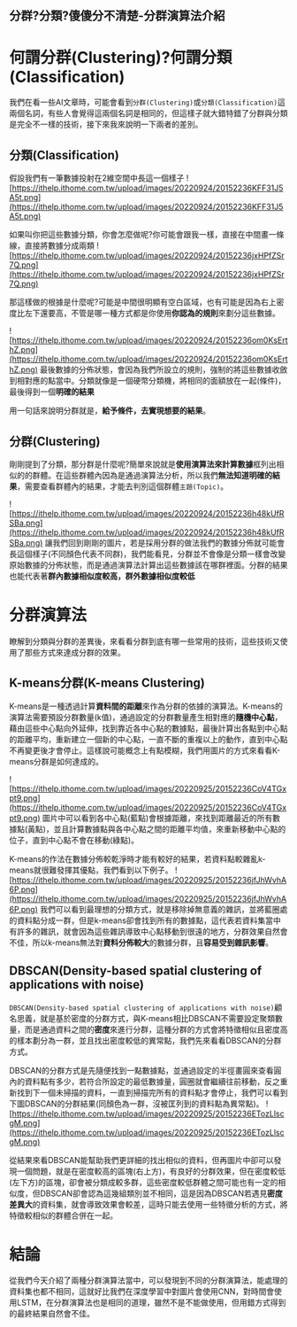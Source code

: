 ## 分群?分類?傻傻分不清楚-分群演算法介紹

# 何謂分群(Clustering)?何謂分類(Classification)

我們在看一些AI文章時，可能會看到`分群(Clustering)`或`分類(Classification)`這兩個名詞，有些人會覺得這兩個名詞是相同的，但這樣子就大錯特錯了分群與分類是完全不一樣的技術，接下來我來說明一下兩者的差別。

## 分類(Classification)

假設我們有一筆數據投射在2維空間中長這一個樣子
![https://ithelp.ithome.com.tw/upload/images/20220924/20152236KFF31J5A5t.png](https://ithelp.ithome.com.tw/upload/images/20220924/20152236KFF31J5A5t.png)

如果叫你把這些數據分類，你會怎麼做呢?你可能會跟我一樣，直接在中間畫一條線，直接將數據分成兩類
![https://ithelp.ithome.com.tw/upload/images/20220924/20152236jxHPfZSr7Q.png](https://ithelp.ithome.com.tw/upload/images/20220924/20152236jxHPfZSr7Q.png)

那這樣做的根據是什麼呢?可能是中間很明顯有空白區域，也有可能是因為右上密度比左下還要高，不管是哪一種方式都是你使用**你認為的規則**來劃分這些數據。

![https://ithelp.ithome.com.tw/upload/images/20220924/20152236om0KsErthZ.png](https://ithelp.ithome.com.tw/upload/images/20220924/20152236om0KsErthZ.png)
最後數據的分佈狀態，會因為我們所設立的規則，強制的將這些數據收斂到相對應的點當中。分類就像是一個硬幣分類機，將相同的面額放在一起(條件)，最後得到一個**明確的結果**

用一句話來說明分群就是，**給予條件，去實現想要的結果**。

## 分群(Clustering)

剛剛提到了分類，那分群是什麼呢?簡單來說就是**使用演算法來計算數據**框列出相似的的群體。在這些群體內因為是通過演算法分析，所以我們**無法知道明確的結果**，需要查看群體內的結果，才能去判別這個群體`主題(Topic)`。

![https://ithelp.ithome.com.tw/upload/images/20220924/20152236h48kUfRSBa.png](https://ithelp.ithome.com.tw/upload/images/20220924/20152236h48kUfRSBa.png)
讓我們回到剛剛的圖片，若是採用分群的做法我們的數據分佈就可能會長這個樣子(不同顏色代表不同群)，我們能看見，分群並不會像是分類一樣會改變原始數據的分佈狀態，而是通過演算法計算出這些數據該在哪群裡面。分群的結果也能代表著**群內數據相似度較高，群外數據相似度較低**

# 分群演算法

瞭解到分類與分群的差異後，來看看分群到底有哪一些常用的技術，這些技術又使用了那些方式來達成分群的效果。

## K-means分群(K-means Clustering)

K-means是一種透過計算**資料間的距離**來作為分群的依據的演算法。K-means的演算法需要預設分群數量(k值)，通過設定的分群數量產生相對應的**隨機中心點**，藉由這些中心點向外延伸，找到靠近各中心點的數據點，最後計算出各點到中心點的距離平均，重新建立一個新的中心點，一直不斷的重複以上的動作，直到中心點不再變更後才會停止。這樣說可能概念上有點模糊，我們用圖片的方式來看看K-means分群是如何達成的。

![https://ithelp.ithome.com.tw/upload/images/20220925/20152236CoV4TGxpt9.png](https://ithelp.ithome.com.tw/upload/images/20220925/20152236CoV4TGxpt9.png)
圖片中可以看到各中心點(藍點)會根據距離，來找到距離最近的所有數據點(黃點)，並且計算數據點與各中心點之間的距離平均值，來重新移動中心點的位子，直到中心點不會在移動(綠點)。

K-means的作法在數據分佈較乾淨時才能有較好的結果，若資料點較雜亂k-means就很難發揮其優點，我們看到以下例子。
![https://ithelp.ithome.com.tw/upload/images/20220925/20152236jfJhWvhA6P.png](https://ithelp.ithome.com.tw/upload/images/20220925/20152236jfJhWvhA6P.png)
我們可以看到最理想的分類方式，就是移除掉無意義的雜訊，並將藍圈處的資料點分成一群，但是k-means卻會找到所有的數據點，這代表若資料集當中有許多的雜訊，就會因為這些雜訊導致中心點移動到很遠的地方，分群效果自然會不佳，所以k-means無法對**資料分佈較大**的數據分群，且**容易受到雜訊影響**。

## DBSCAN(Density-based spatial clustering of applications with noise)

`DBSCAN(Density-based spatial clustering of applications with noise)`顧名思義，就是基於密度的分群方式，與K-means相比DBSCAN不需要設定聚類數量，而是通過資料之間的**密度**來進行分群，這種分群的方式會將特徵相似且密度高的樣本劃分為一群，並且找出密度較低的異常點，我們先來看看DBSCAN的分群方式。

DBSCAN的分群方式是先隨便找到一點數據點，並通過設定的半徑畫圓來查看圓內的資料點有多少，若符合所設定的最低數據量，圓圈就會繼續往前移動，反之重新找到下一個未掃描的資料，一直到掃描完所有的資料點才會停止，我們可以看到下圖DBSCAN的分群結果(同顏色為一群，沒被匡列到的資料點為異常點)。
![https://ithelp.ithome.com.tw/upload/images/20220925/20152236ETozLlscgM.png](https://ithelp.ithome.com.tw/upload/images/20220925/20152236ETozLlscgM.png)

從結果來看DBSCAN能幫助我們更詳細的找出相似的資料，但再圖片中卻可以發現一個問題，就是在密度較高的區塊(右上方)，有良好的分群效果，但在密度較低(左下方)的區塊，卻會被分類成較多群，這些密度較低群體之間可能也有一定的相似度，但DBSCAN卻會認為這幾組類別並不相同，這是因為DBSCAN若遇見**密度差異大**的資料集，就會導致效果會較差，這時只能去使用一些特徵分析的方式，將特徵較相似的群體合併在一起。

# 結論

從我們今天介紹了兩種分群演算法當中，可以發現到不同的分群演算法，能處理的資料集也都不相同，這就好比我們在深度學習中對圖片會使用CNN，對時間會使用LSTM，在分群演算法也是相同的道理，雖然不是不能做使用，但用錯方式得到的最終結果自然會不佳。

